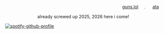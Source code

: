　　　　　　　　　　　　　　　　　　　　　　　　　　　[guns.lol](https://guns.lol/dkj)　﹒ 　[ata](https://nle.atabook.org)

<p align="center">
already screwed up 2025, 2026 here i come!
</p>

[![spotify-github-profile](https://spotify-github-profile.kittinanx.com/api/view?uid=3166c5zzqf73uckxfe3o3ivw4lki&cover_image=true&theme=default&show_offline=true&background_color=121212&interchange=true&bar_color_cover=true)](https://spotify-github-profile.kittinanx.com/api/view?uid=3166c5zzqf73uckxfe3o3ivw4lki&redirect=true)
